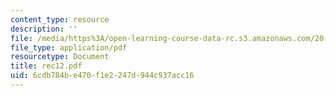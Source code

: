 ```yaml
---
content_type: resource
description: ''
file: /media/https%3A/open-learning-course-data-rc.s3.amazonaws.com/20-110j-thermodynamics-of-biomolecular-systems-fall-2005/6cdb784be470f1e2247d944c937acc16_rec12.pdf
file_type: application/pdf
resourcetype: Document
title: rec12.pdf
uid: 6cdb784b-e470-f1e2-247d-944c937acc16
---
```


